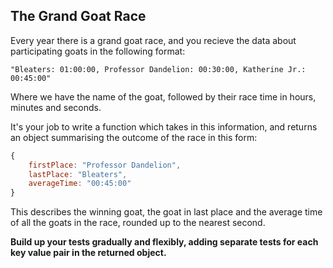 
## The Grand Goat Race

Every year there is a grand goat race, and you recieve the data about participating goats in the following format:

`"Bleaters: 01:00:00, Professor Dandelion: 00:30:00, Katherine Jr.: 00:45:00"`

Where we have the name of the goat, followed by their race time in hours, minutes and seconds.

It's your job to write a function which takes in this information, and returns an object summarising the outcome of the race in this form:

```js
{
    firstPlace: "Professor Dandelion",
    lastPlace: "Bleaters",
    averageTime: "00:45:00"
}
```

This describes the winning goat, the goat in last place and the average time of all the goats in the race, rounded up to the nearest second. 

**Build up your tests gradually and flexibly, adding separate tests for each key value pair in the returned object.**



